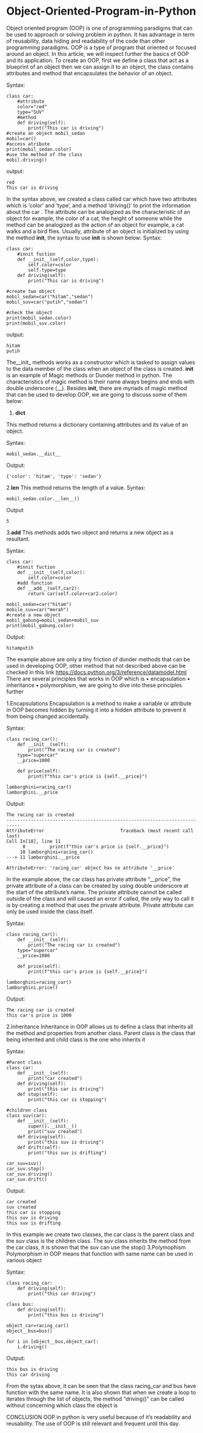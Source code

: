 # Object-Oriented-Program-in-Python

Object oriented program (OOP) is one of programming paradigms that can be used to approach or solving problem in python. It has advantage in term of reusability, data hiding and readability of the code than other programming paradigms. OOP is a type of program that oriented or focused around an object. In this article, we will inspect further the basics of OOP and its application.
To create an OOP, first we define a class that act as a blueprint of an object then we can assign it to an object, the class contains attributes and method that encapsulates the behavior of an object.

Syntax:

    class car:
        #attribute
        color="red"
        type="SUV"
        #method
        def driving(self):
            print("This car is driving")
    #create an object mobil_sedan
    mobil=car()
    #access atribute
    print(mobil_sedan.color)
    #use the method of the class
    mobil.driving()
    
output:

    red
    This car is driving

In the syntax above, we created a class called car which have two attributes which is ‘color’ and ‘type’, and a method ‘driving()’ to print the information about the car . The attribute can be analogized as the characteristic of an object for example, the color of a cat, the height of someone while the method can be analogized as the action of an object for example, a cat walks and a bird flies. Usually, attribute of an object is initialized by using the method __init__, the syntax to use __init__ is shown below:
Syntax:

    class car:
        #innit fuction
        def __init__(self,color,type):
            self.color=color
            self.type=type
        def driving(self):
            print("This car is driving")
    
    #create two object
    mobil_sedan=car("hitam","sedan")
    mobil_suv=car("putih","sedan")
    
    #check the object
    print(mobil_sedan.color)
    print(mobil_suv.color)
    
output:

    hitam
    putih

The__init_ methods works as a constructor which is tasked to assign values to the data member of the class when an object of the class is created. __init__ is an example of Magic methods or Dunder method in python. The characteristics of magic method is their name always begins and ends with double underscore (__). Besides __init__, there are myriads of magic method that can be used to develop OOP, we are going to discuss some of them below:

1. __dict__

This method returns a dictionary containing attributes and its value of an object.

Syntax:

    mobil_sedan.__dict__

Output:

    {'color': 'hitam', 'type': 'sedan'}

2.__len__ 
This method returns the length of a value.
Syntax:

    mobil_sedan.color.__len__()
    
Output

    5
    
3.__add__
This methods adds two object and returns a new object as a resultant.

Syntax:

    class car:
        #innit fuction
        def __init__(self,color):
            self.color=color
        #add function
        def __add__(self,car2):
            return car(self.color+car2.color)
    
    mobil_sedan=car("hitam")
    mobile_suv=car("merah")
    #create a new object 
    mobil_gabung=mobil_sedan+mobil_suv
    print(mobil_gabung.color)
    
Output:

    hitamputih
    
The example above are only a tiny friction of dunder methods that can be used in developing OOP, other method that not described above can be checked in this link https://docs.python.org/3/reference/datamodel.html 
There are several principles that works in OOP which is 
•	encapsulation 
•	inheritance 
•	polymorphism, 
we are going to dive into these principles further

1.Encapsulations
Encapsulation is a method to make a variable or attribute  in OOP becomes hidden by turning it into a hidden attribute to prevent it from being changed accidentally. 

Syntax:

    class racing_car():
        def __init__(self):
            print("The racing car is created")
        type="supercar"
        __price=1000
    
        def price(self):
            print(f"this car's price is {self.__price}")
        
    lamborghini=racing_car()
    lamborghini.__price
    
Output:

    The racing car is created
    ---------------------------------------------------------------------------
    AttributeError                            Traceback (most recent call last)
    Cell In[18], line 11
          8         print(f"this car's price is {self.__price}")
         10 lamborghini=racing_car()
    ---> 11 lamborghini.__price

    AttributeError: 'racing_car' object has no attribute '__price'

In the example above, the car class has private attribute “__price”, the private attribute of a class can be created by using double underscore at the start of the attribute’s name. The private attribute cannot be called outside of the class and will caused an error if called, the only way to call it is by creating a method that uses the private attribute. Private attribute can only be used inside the class itself.

Syntax:

    class racing_car():
        def __init__(self):
            print("The racing car is created")
        type="supercar"
        __price=1000
    
        def price(self):
            print(f"this car's price is {self.__price}")
        
    lamborghini=racing_car()
    lamborghini.price()
    
Output:

    The racing car is created
    this car's price is 1000
    
2.Inheritance
Inheritance in OOP allows us to define a class that inherits all the method and properties from another class. Parent class is the class that being inherited and child class is the one who inherits it

Syntax:

    #Parent class
    class car:
        def __init__(self):
            print("car created")
        def driving(self):
            print("this car is driving")
        def stop(self):
            print("this car is stopping")
            
    #children class
    class suv(car):
        def __init__(self):
            super().__init__()
            print("suv created")
        def driving(self):
            print("this suv is driving")
        def drift(self):
            print("this suv is drifting")
    
    car_suv=suv()
    car_suv.stop()
    car_suv.driving()
    car_suv.drift()

Output:

    car created
    suv created
    this car is stopping
    this suv is driving
    this suv is drifting
    
In this example we create two classes, the car class is the parent class and the suv class is the children class. The suv class inherits the method from the car class, it is shown that the suv can use the stop()
3.Polymophism
Polymorphism in OOP means that function with same name can be used in various object

Syntax:

    class racing_car:
        def driving(self):
            print("this car driving")
    
    class bus:
        def driving(self):
            print("this bus is driving")
    
    object_car=racing_car()
    object__bus=bus()
    
    for i in [object__bus,object_car]:
        i.driving()
        
Output:

    this bus is driving
    this car driving
    
From the sytax above, it can be seen that the class racing_car and bus have function with the same name. It is also shown that when we create a loop to iterates through the list of objects, the method “driving()” can be called without concerning which class the object is


CONCLUSION
OOP in python is very useful because of it’s readability and reusability. The use of OOP is still relevant and frequent until this day.
